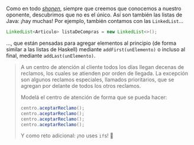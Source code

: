 Como en todo [_shonen_](https://es.wikipedia.org/wiki/Sh%C5%8Dnen), siempre que creemos que conocemos a nuestro oponente, descubrimos que no es el único. Así son también las listas de Java: ¡hay muchas! Por ejemplo, también contamos con las `LinkedList`...

```java
LinkedList<Articulo> listaDeCompras = new LinkedList<>();
```
..., que están pensadas para agregar elementos al principio (de forma similar a las listas de Haskell) mediante `addFirst(unElemento)` o incluso al final, mediante `addLast(unElemento)`.

> A un centro de atención al cliente todos los días llegan decenas de reclamos, los cuales se atienden por orden de llegada. La excepción son algunos reclamos especiales, llamados prioritarios, que se agregan por delante de todos los otros reclamos. 
> 
> Modelá el centro de atención de forma que se pueda hacer: 
> 
> ```java
> centro.aceptarReclamo();
> centro.aceptarReclamo();
> centro.aceptarReclamo();
> centro.aceptarReclamo();
> ```
> 
> Y como reto adicional: ¡no uses `if`s! :muscle:

